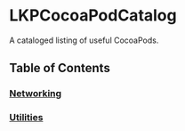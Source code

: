 LKPCocoaPodCatalog
==================

A cataloged listing of useful CocoaPods.

## Table of Contents

### [Networking](Networking.md)

### [Utilities](Utilities.md)
